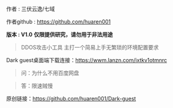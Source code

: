 作者            : 三伏云逸/七域


作者github : https://github.com/huaren001


**版本            : V1.0**
**仅限提供研究，请勿用于非法用途**
>DDOS攻击小工具
> 主打一个简易上手无繁琐的环境配置要求

Dark guest桌面端下载连接：https://wwm.lanzn.com/ixtkv1otmnrc

>问：为什么不用百度网盘

>答：限速贼慢

原创链接：https://github.com/huaren001/Dark-guest
